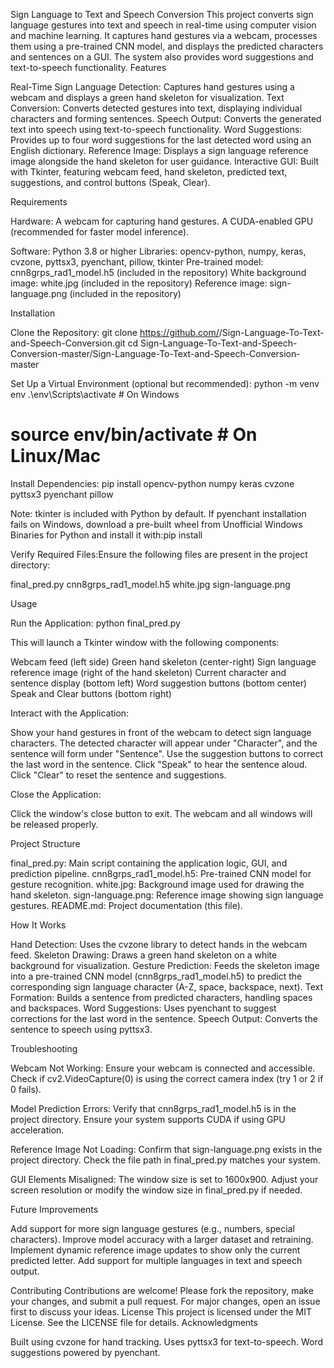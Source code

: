 Sign Language to Text and Speech Conversion
This project converts sign language gestures into text and speech in real-time using computer vision and machine learning. It captures hand gestures via a webcam, processes them using a pre-trained CNN model, and displays the predicted characters and sentences on a GUI. The system also provides word suggestions and text-to-speech functionality.
Features

Real-Time Sign Language Detection: Captures hand gestures using a webcam and displays a green hand skeleton for visualization.
Text Conversion: Converts detected gestures into text, displaying individual characters and forming sentences.
Speech Output: Converts the generated text into speech using text-to-speech functionality.
Word Suggestions: Provides up to four word suggestions for the last detected word using an English dictionary.
Reference Image: Displays a sign language reference image alongside the hand skeleton for user guidance.
Interactive GUI: Built with Tkinter, featuring webcam feed, hand skeleton, predicted text, suggestions, and control buttons (Speak, Clear).

Requirements

Hardware:
A webcam for capturing hand gestures.
A CUDA-enabled GPU (recommended for faster model inference).


Software:
Python 3.8 or higher
Libraries: opencv-python, numpy, keras, cvzone, pyttsx3, pyenchant, pillow, tkinter
Pre-trained model: cnn8grps_rad1_model.h5 (included in the repository)
White background image: white.jpg (included in the repository)
Reference image: sign-language.png (included in the repository)



Installation

Clone the Repository:
git clone https://github.com/<your-username>/Sign-Language-To-Text-and-Speech-Conversion.git
cd Sign-Language-To-Text-and-Speech-Conversion-master/Sign-Language-To-Text-and-Speech-Conversion-master


Set Up a Virtual Environment (optional but recommended):
python -m venv env
.\env\Scripts\activate  # On Windows
# source env/bin/activate  # On Linux/Mac


Install Dependencies:
pip install opencv-python numpy keras cvzone pyttsx3 pyenchant pillow


Note: tkinter is included with Python by default.
If pyenchant installation fails on Windows, download a pre-built wheel from Unofficial Windows Binaries for Python and install it with:pip install <path-to-downloaded-wheel>




Verify Required Files:Ensure the following files are present in the project directory:

final_pred.py
cnn8grps_rad1_model.h5
white.jpg
sign-language.png



Usage

Run the Application:
python final_pred.py

This will launch a Tkinter window with the following components:

Webcam feed (left side)
Green hand skeleton (center-right)
Sign language reference image (right of the hand skeleton)
Current character and sentence display (bottom left)
Word suggestion buttons (bottom center)
Speak and Clear buttons (bottom right)


Interact with the Application:

Show your hand gestures in front of the webcam to detect sign language characters.
The detected character will appear under "Character", and the sentence will form under "Sentence".
Use the suggestion buttons to correct the last word in the sentence.
Click "Speak" to hear the sentence aloud.
Click "Clear" to reset the sentence and suggestions.


Close the Application:

Click the window's close button to exit. The webcam and all windows will be released properly.



Project Structure

final_pred.py: Main script containing the application logic, GUI, and prediction pipeline.
cnn8grps_rad1_model.h5: Pre-trained CNN model for gesture recognition.
white.jpg: Background image used for drawing the hand skeleton.
sign-language.png: Reference image showing sign language gestures.
README.md: Project documentation (this file).

How It Works

Hand Detection: Uses the cvzone library to detect hands in the webcam feed.
Skeleton Drawing: Draws a green hand skeleton on a white background for visualization.
Gesture Prediction: Feeds the skeleton image into a pre-trained CNN model (cnn8grps_rad1_model.h5) to predict the corresponding sign language character (A-Z, space, backspace, next).
Text Formation: Builds a sentence from predicted characters, handling spaces and backspaces.
Word Suggestions: Uses pyenchant to suggest corrections for the last word in the sentence.
Speech Output: Converts the sentence to speech using pyttsx3.

Troubleshooting

Webcam Not Working:
Ensure your webcam is connected and accessible.
Check if cv2.VideoCapture(0) is using the correct camera index (try 1 or 2 if 0 fails).


Model Prediction Errors:
Verify that cnn8grps_rad1_model.h5 is in the project directory.
Ensure your system supports CUDA if using GPU acceleration.


Reference Image Not Loading:
Confirm that sign-language.png exists in the project directory.
Check the file path in final_pred.py matches your system.


GUI Elements Misaligned:
The window size is set to 1600x900. Adjust your screen resolution or modify the window size in final_pred.py if needed.



Future Improvements

Add support for more sign language gestures (e.g., numbers, special characters).
Improve model accuracy with a larger dataset and retraining.
Implement dynamic reference image updates to show only the current predicted letter.
Add support for multiple languages in text and speech output.

Contributing
Contributions are welcome! Please fork the repository, make your changes, and submit a pull request. For major changes, open an issue first to discuss your ideas.
License
This project is licensed under the MIT License. See the LICENSE file for details.
Acknowledgments

Built using cvzone for hand tracking.
Uses pyttsx3 for text-to-speech.
Word suggestions powered by pyenchant.

